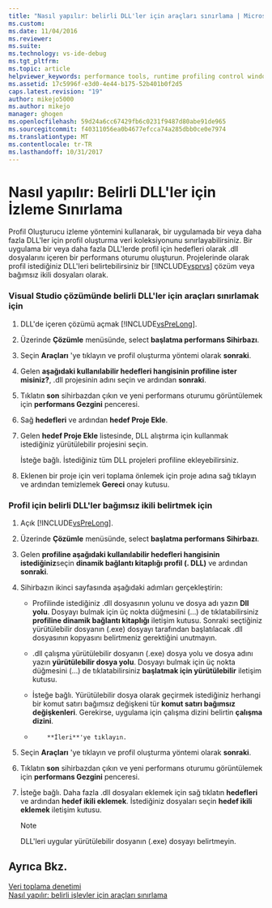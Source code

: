 ```yaml
---
title: "Nasıl yapılır: belirli DLL'ler için araçları sınırlama | Microsoft Docs"
ms.custom: 
ms.date: 11/04/2016
ms.reviewer: 
ms.suite: 
ms.technology: vs-ide-debug
ms.tgt_pltfrm: 
ms.topic: article
helpviewer_keywords: performance tools, runtime profiling control window
ms.assetid: 17c5996f-e3d0-4e44-b175-52b401b0f2d5
caps.latest.revision: "19"
author: mikejo5000
ms.author: mikejo
manager: ghogen
ms.openlocfilehash: 59d24a6cc67429fb6c0231f9487d80abe91de965
ms.sourcegitcommit: f40311056ea0b4677efcca74a285dbb0ce0e7974
ms.translationtype: MT
ms.contentlocale: tr-TR
ms.lasthandoff: 10/31/2017
---
```

# <a name="how-to-limit-instrumentation-to-specific-dlls"></a>Nasıl yapılır: Belirli DLL'ler için İzleme Sınırlama
Profil Oluşturucu izleme yöntemini kullanarak, bir uygulamada bir veya daha fazla DLL'ler için profil oluşturma veri koleksiyonunu sınırlayabilirsiniz. Bir uygulama bir veya daha fazla DLL'lerde profil için hedefleri olarak .dll dosyalarını içeren bir performans oturumu oluşturun. Projelerinde olarak profil istediğiniz DLL'leri belirtebilirsiniz bir [!INCLUDE[vsprvs](../code-quality/includes/vsprvs_md.md)] çözüm veya bağımsız ikili dosyaları olarak.  
  
### <a name="to-limit-instrumentation-to-specific-dlls-in-a-visual-studio-solution"></a>Visual Studio çözümünde belirli DLL'ler için araçları sınırlamak için  
  
1.  DLL'de içeren çözümü açmak [!INCLUDE[vsPreLong](../code-quality/includes/vsprelong_md.md)].  
  
2.  Üzerinde **Çözümle** menüsünde, select **başlatma performans Sihirbazı**.  
  
3.  Seçin **Araçları** 'ye tıklayın ve profil oluşturma yöntemi olarak **sonraki**.  
  
4.  Gelen **aşağıdaki kullanılabilir hedefleri hangisinin profiline ister misiniz?**, .dll projesinin adını seçin ve ardından **sonraki**.  
  
5.  Tıklatın **son** sihirbazdan çıkın ve yeni performans oturumu görüntülemek için **performans Gezgini** penceresi.  
  
6.  Sağ **hedefleri** ve ardından **hedef Proje Ekle**.  
  
7.  Gelen **hedef Proje Ekle** listesinde, DLL alıştırma için kullanmak istediğiniz yürütülebilir projesini seçin.  
  
     İsteğe bağlı. İstediğiniz tüm DLL projeleri profiline ekleyebilirsiniz.  
  
8.  Eklenen bir proje için veri toplama önlemek için proje adına sağ tıklayın ve ardından temizlemek **Gereci** onay kutusu.  
  
### <a name="to-specify-specific-dlls-to-profile-as-independent-binaries"></a>Profil için belirli DLL'ler bağımsız ikili belirtmek için  
  
1.  Açık [!INCLUDE[vsPreLong](../code-quality/includes/vsprelong_md.md)].  
  
2.  Üzerinde **Çözümle** menüsünde, select **başlatma performans Sihirbazı**.  
  
3.  Gelen **profiline aşağıdaki kullanılabilir hedefleri hangisinin istediğiniz**seçin **dinamik bağlantı kitaplığı profil (. DLL)** ve ardından **sonraki**.  
  
4.  Sihirbazın ikinci sayfasında aşağıdaki adımları gerçekleştirin:  
  
    -   Profilinde istediğiniz .dll dosyasının yolunu ve dosya adı yazın **Dll yolu**. Dosyayı bulmak için üç nokta düğmesini (…) de tıklatabilirsiniz **profiline dinamik bağlantı kitaplığı** iletişim kutusu. Sonraki seçtiğiniz yürütülebilir dosyanın (.exe) dosyayı tarafından başlatılacak .dll dosyasının kopyasını belirtmeniz gerektiğini unutmayın.  
  
    -   .dll çalışma yürütülebilir dosyanın (.exe) dosya yolu ve dosya adını yazın **yürütülebilir dosya yolu**. Dosyayı bulmak için üç nokta düğmesini (…) de tıklatabilirsiniz **başlatmak için yürütülebilir** iletişim kutusu.  
  
    -   İsteğe bağlı. Yürütülebilir dosya olarak geçirmek istediğiniz herhangi bir komut satırı bağımsız değişkeni tür **komut satırı bağımsız değişkenleri**. Gerekirse, uygulama için çalışma dizini belirtin **çalışma dizini**.  
  
    -   
              **İleri**'ye tıklayın.  
  
5.  Seçin **Araçları** 'ye tıklayın ve profil oluşturma yöntemi olarak **sonraki**.  
  
6.  Tıklatın **son** sihirbazdan çıkın ve yeni performans oturumu görüntülemek için **performans Gezgini** penceresi.  
  
7.  İsteğe bağlı. Daha fazla .dll dosyaları eklemek için sağ tıklatın **hedefleri** ve ardından **hedef ikili eklemek**. İstediğiniz dosyaları seçin **hedef ikili eklemek** iletişim kutusu.  
  
    > [!NOTE]
    >  DLL'leri uygular yürütülebilir dosyanın (.exe) dosyayı belirtmeyin.  
  
## <a name="see-also"></a>Ayrıca Bkz.  
 [Veri toplama denetimi](../profiling/controlling-data-collection.md)   
 [Nasıl yapılır: belirli işlevler için araçları sınırlama](../profiling/how-to-limit-instrumentation-to-specific-functions.md)